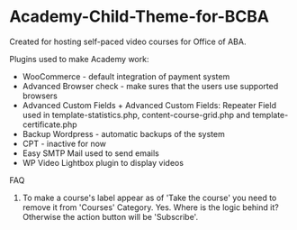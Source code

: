 Academy-Child-Theme-for-BCBA
============================

Created for hosting self-paced video courses for Office of ABA. 

Plugins used to make Academy work:
- WooCommerce - default integration of payment system
- Advanced Browser check - make sures that the users use supported browsers
- Advanced Custom Fields + Advanced Custom Fields: Repeater Field used in template-statistics.php, content-course-grid.php and template-certificate.php
- Backup Wordpress - automatic backups of the system
- CPT - inactive for now
- Easy SMTP Mail used to send emails
- WP Video Lightbox plugin to display videos


FAQ
1. To make a course's label appear as of 'Take the course' you need to remove it from 'Courses' Category. Yes. Where is the logic behind it? Otherwise the action button will be 'Subscribe'.




